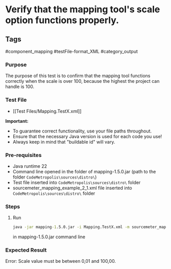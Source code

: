 # Verify that the mapping tool's scale option functions properly.

## Tags
#component_mapping #testFile-format_XML #category_output

### Purpose
The purpose of this test is to confirm that the mapping tool functions correctly when the scale is over 100, because the highest the project can handle is 100.

### Test File
- [[Test Files/Mapping.TestX.xml]]

**Important:**
- To guarantee correct functionality, use your file paths throughout.  
- Ensure that the necessary Java version is used for each code you use!
- Always keep in mind that "buildable id" will vary.

### Pre-requisites
- Java runtime 22
- Command line opened in the folder of mapping-1.5.0.jar (path to the folder `CodeMetropolis\sources\distro\`)
- Test file inserted into `CodeMetropolis\sources\distro\` folder
- sourcemeter_mapping_example_2_1.xml file inserted into `CodeMetropolis\sources\distro\` folder

### Steps
1. Run
	```cmd
	java -jar mapping-1.5.0.jar -i Mapping.TestX.xml -m sourcemeter_mapping_example_2_1.xml -s 100.1
	```
	in mapping-1.5.0.jar command line

### Expected Result
Error: Scale value must be between 0,01 and 100,00.